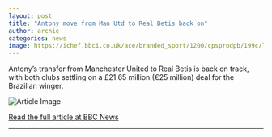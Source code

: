```yaml
---
layout: post
title: "Antony move from Man Utd to Real Betis back on"
author: archie
categories: news
image: https://ichef.bbci.co.uk/ace/branded_sport/1200/cpsprodpb/199c/live/dd4d4810-86fe-11f0-b357-dba5095f4b72.png
---
```

Antony’s transfer from Manchester United to Real Betis is back on track, with both clubs settling on a £21.65 million (€25 million) deal for the Brazilian winger.

![Article Image](https://ichef.bbci.co.uk/ace/branded_sport/1200/cpsprodpb/199c/live/dd4d4810-86fe-11f0-b357-dba5095f4b72.png)

[Read the full article at BBC News](https://www.bbc.com/sport/football/articles/c7072y1e90do?at_medium=RSS&at_campaign=rss)

---
